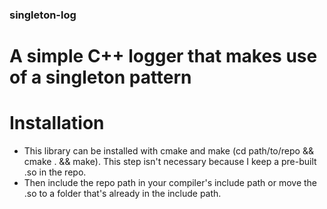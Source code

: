 ### singleton-log
# A simple C++ logger that makes use of a singleton pattern

# Installation
* This library can be installed with cmake and make (cd path/to/repo && cmake . && make). This step isn't necessary because I keep a pre-built .so in the repo.
* Then include the repo path in your compiler's include path or move the .so to a folder that's already in the include path.
